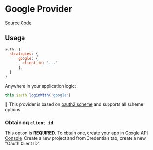 # Google Provider

[Source Code](https://github.com/nuxt-community/auth-module/blob/dev/lib/auth/providers/google.js)

## Usage

```js
auth: {
  strategies: {
      google: {
        client_id: '...'
      },
  }
}
```

Anywhere in your application logic:

```js
this.$auth.loginWith('google')
```

💁 This provider is based on [oauth2 scheme](../strategies/oauth2.md) and supports all scheme options.

### Obtaining `client_id`

This option is **REQUIRED**. To obtain one, create your app in [Google API Console](https://console.developers.google.com), Create a new project and from Credentials tab, create a new "Oauth Client ID".

